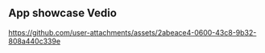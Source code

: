 
<h2>App showcase Vedio</h2>

https://github.com/user-attachments/assets/2abeace4-0600-43c8-9b32-808a440c339e

